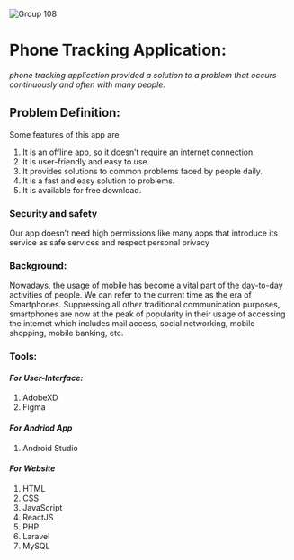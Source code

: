 ![Group 108](https://user-images.githubusercontent.com/109080663/216635091-f866221f-80d1-45a7-af51-8490b3693d05.png)
# **Phone Tracking Application:**

_phone tracking application provided a solution to a problem that occurs continuously and often with many people._


## Problem Definition:

Some features of this app are

1. It is an offline app, so it doesn’t require an internet connection.
2. It is user-friendly and easy to use.
3. It provides solutions to common problems faced by people daily.
4. It is a fast and easy solution to problems.
5. It is available for free download.

### Security and safety

Our app doesn’t need high permissions like many apps that introduce its service as safe services and respect personal privacy

### Background:

Nowadays, the usage of mobile has become a vital part of the day-to-day activities of people. We can refer to the current time as the era of Smartphones. Suppressing all other traditional communication purposes, smartphones are now at the peak of popularity in their usage of accessing the internet which includes mail access, social networking, mobile shopping, mobile banking, etc.

### Tools:

#### _For User-Interface:_

1. AdobeXD
2. Figma

#### _For Andriod App_

1. Android Studio

#### _For Website_

1. HTML
2. CSS
3. JavaScript
4. ReactJS
5. PHP
6. Laravel
7. MySQL
